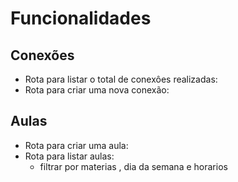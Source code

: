 # Funcionalidades

## Conexões 

- Rota para listar o total de conexôes realizadas:
- Rota para criar uma nova conexão:

## Aulas 

- Rota para criar uma aula:
- Rota para listar aulas:
    - filtrar por materias , dia da semana e horarios 

